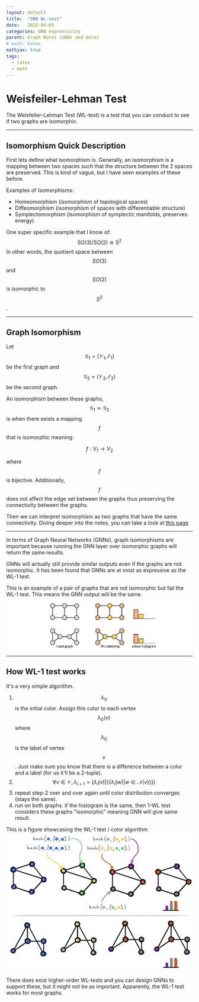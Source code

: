 ```yaml
---
layout: default
title:  "GNN WL-test"
date:   2025-04-03
categories: GNN expressivity
parent: Graph Notes (GNNs and more)
# math: katex
mathjax: true
tags: 
  - latex
  - math
---
```


# Weisfeiler-Lehman Test
The Weisfeiler-Lehman Test (WL-test) is a test that you can conduct to see if two graphs are isomorphic.

---

## Isomorphism Quick Description
First lets define what isomorphism is. Generally, an isomorphism is a mapping between two spaces such that the structure between the 2 spaces are preserved. This is kind of vague, but I have seen examples of these before.

Examples of Isomorphisms:
- Homeomorphism (isomorphism of topological spaces)
- Diffeomorphism (isomorphism of spaces with differentiable structure)
- Symplectomorphism (isomorphism of symplectic manifolds, preserves energy)

One super specific example that I know of:
$$\mathrm{SO(3)} / \mathrm{SO(2)} \cong \mathrm{S}^2$$
In other words, the quotient space between $$SO(3)$$ and $$SO(2)$$ is isomorphic to $$S^2$$.

---

## Graph Isomorphism

Let $$\mathcal{G}_1 = (\mathcal{V}_1, \mathcal{E}_1) $$ be the first graph and $$\mathcal{G}_2 = (\mathcal{V}_2, \mathcal{E}_2) $$ be the second graph.

An isomorphism between these graphs,  $$\mathcal{G}_1 \simeq \mathcal{G}_2$$ is when there exists a mapping $$f$$ that is isomorphic meaning:

$$
\begin{equation}\label{graph-isomorphic}
f: V_1 \to V_2
\end{equation}
$$

where $$f$$ is bijective. Additionally, $$f$$ does not affect the edge set between the graphs thus preserving the connectivity between the graphs.


Then we can interpret isomorphism as two graphs that have the same connectivity.
Diving deeper into the notes, you can take a look at [this page](../assets/pdfs/graph_isomorphism.pdf)

---

In terms of Graph Neural Networks (GNNs), graph isomorphisms are important because running the GNN layer over isomorphic graphs will return the same results.

GNNs will actually still provide similar outputs even if the graphs are not isomorphic. It has been found that GNNs are at most as expressive as the WL-1 test.

This is an example of a pair of graphs that are not isomorphic but fail the WL-1 test. This means the GNN output will be the same.

![](../assets/images/graph/bad_isomorphic.png)

---

## How WL-1 test works

It's a very simple algorithm.
1. $$\lambda_0$$ is the initial color. Assign this color to each vertex $$\lambda_0(v)$$ where $$\lambda_0$$ is the label of vertex $$v$$. Just make sure you know that there is a difference between a color and a label (for us it'll be a 2-tuple).
2. $$ \forall v \in \mathcal{V}, \lambda_{i+1} = (\lambda_i(v) | \{\{\lambda_i(w) | w \in \mathcal{N}(v)\}\}) $$ 
3. repeat step-2 over and over again until color distribution converges (stays the same).
4. run on both graphs. if the histogram is the same, then 1-WL test considers these graphs "isomorphic" meaning GNN will give same result.


This is a figure showcasing the WL-1 test / color algorithm
![](../assets/images/graph/graph_color.png)

There does exist higher-order WL-tests and you can design GNNs to support these, but it might not be as important. Apparently, the WL-1 test works for most graphs.